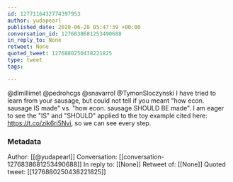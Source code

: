 ```yaml
---
id: 1277116432774397953
author: yudapearl
published_date: 2020-06-28 05:47:39 +00:00
conversation_id: 1276838681253490688
in_reply_to: None
retweet: None
quoted_tweet: 1276880250438221825
type: tweet
tags:

---
```


@dlmillimet @pedrohcgs @snavarrol @TymonSloczynski I have tried to learn from your sausage, but could not tell if you meant "how econ. sausage IS made" vs. "how econ. sausage SHOULD BE made". I am eager to see the "IS" and "SHOULD" applied to the toy example cited here: https://t.co/zik6ri5Nvi, so we can see every step.

### Metadata

Author: [[@yudapearl]]
Conversation: [[conversation-1276838681253490688]]
In reply to: [[None]]
Retweet of: [[None]]
Quoted tweet: [[1276880250438221825]]
